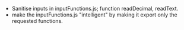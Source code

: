 - Sanitise inputs in inputFunctions.js; function readDecimal, readText.
- make the inputFunctions.js "intelligent" by making it export only the requested functions.